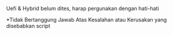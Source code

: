 Uefi & Hybrid belum dites, harap pergunakan dengan hati-hati

*Tidak Bertanggung Jawab Atas Kesalahan atau Kerusakan yang disebabkan script
